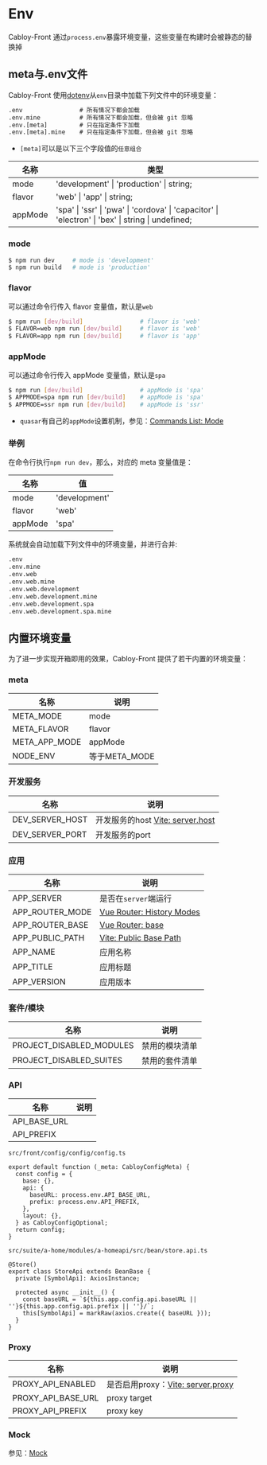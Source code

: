 # Env

Cabloy-Front 通过`process.env`暴露环境变量，这些变量在构建时会被静态的替换掉

## meta与.env文件

Cabloy-Front 使用[dotenv](https://github.com/motdotla/dotenv)从`env`目录中加载下列文件中的环境变量：

```txt
.env                # 所有情况下都会加载
.env.mine           # 所有情况下都会加载，但会被 git 忽略
.env.[meta]         # 只在指定条件下加载
.env.[meta].mine    # 只在指定条件下加载，但会被 git 忽略
```

- `[meta]`可以是以下三个字段值的`任意组合`

| 名称    | 类型                                                                                               |
| ------- | -------------------------------------------------------------------------------------------------- |
| mode    | 'development' \| 'production' \| string;                                                           |
| flavor  | 'web' \| 'app' \| string;                                                                          |
| appMode | 'spa' \| 'ssr' \| 'pwa' \| 'cordova' \| 'capacitor' \| 'electron' \| 'bex' \| string \| undefined; |

### mode

```bash
$ npm run dev     # mode is 'development'
$ npm run build   # mode is 'production'
```

### flavor

可以通过命令行传入 flavor 变量值，默认是`web`

```bash
$ npm run [dev/build]                # flavor is 'web'
$ FLAVOR=web npm run [dev/build]     # flavor is 'web'
$ FLAVOR=app npm run [dev/build]     # flavor is 'app'
```

### appMode

可以通过命令行传入 appMode 变量值，默认是`spa`

```bash
$ npm run [dev/build]                # appMode is 'spa'
$ APPMODE=spa npm run [dev/build]    # appMode is 'spa'
$ APPMODE=ssr npm run [dev/build]    # appMode is 'ssr'
```

- `quasar`有自己的`appMode`设置机制，参见：[Commands List: Mode](https://quasar.dev/quasar-cli-vite/commands-list#mode)

### 举例

在命令行执行`npm run dev`，那么，对应的 meta 变量值是：

| 名称    | 值            |
| ------- | ------------- |
| mode    | 'development' |
| flavor  | 'web'         |
| appMode | 'spa'         |

系统就会自动加载下列文件中的环境变量，并进行合并:

```txt
.env
.env.mine
.env.web
.env.web.mine
.env.web.development
.env.web.development.mine
.env.web.development.spa
.env.web.development.spa.mine
```

## 内置环境变量

为了进一步实现开箱即用的效果，Cabloy-Front 提供了若干内置的环境变量：

### meta

| 名称          | 说明          |
| ------------- | ------------- |
| META_MODE     | mode          |
| META_FLAVOR   | flavor        |
| META_APP_MODE | appMode       |
| NODE_ENV      | 等于META_MODE |

### 开发服务

| 名称            | 说明                                                                                          |
| --------------- | --------------------------------------------------------------------------------------------- |
| DEV_SERVER_HOST | 开发服务的host [Vite: server.host](https://vitejs.dev/config/server-options.html#server-host) |
| DEV_SERVER_PORT | 开发服务的port                                                                                |

### 应用

| 名称            | 说明                                                                                     |
| --------------- | ---------------------------------------------------------------------------------------- |
| APP_SERVER      | 是否在`server`端运行                                                                     |
| APP_ROUTER_MODE | [Vue Router: History Modes](https://router.vuejs.org/guide/essentials/history-mode.html) |
| APP_ROUTER_BASE | [Vue Router: base](https://router.vuejs.org/api/interfaces/RouterHistory.html#base)      |
| APP_PUBLIC_PATH | [Vite: Public Base Path](https://vitejs.dev/guide/build.html#public-base-path)           |
| APP_NAME        | 应用名称                                                                                 |
| APP_TITLE       | 应用标题                                                                                 |
| APP_VERSION     | 应用版本                                                                                 |

### 套件/模块

| 名称                     | 说明           |
| ------------------------ | -------------- |
| PROJECT_DISABLED_MODULES | 禁用的模块清单 |
| PROJECT_DISABLED_SUITES  | 禁用的套件清单 |

### API

| 名称         | 说明 |
| ------------ | ---- |
| API_BASE_URL |      |
| API_PREFIX   |      |

`src/front/config/config/config.ts`

```typescript{5-6}
export default function (_meta: CabloyConfigMeta) {
  const config = {
    base: {},
    api: {
      baseURL: process.env.API_BASE_URL,
      prefix: process.env.API_PREFIX,
    },
    layout: {},
  } as CabloyConfigOptional;
  return config;
}
```

`src/suite/a-home/modules/a-homeapi/src/bean/store.api.ts`

```typescript{6}
@Store()
export class StoreApi extends BeanBase {
  private [SymbolApi]: AxiosInstance;

  protected async __init__() {
    const baseURL = `${this.app.config.api.baseURL || ''}${this.app.config.api.prefix || ''}/`;
    this[SymbolApi] = markRaw(axios.create({ baseURL }));
  }
}
```

### Proxy

| 名称               | 说明                                                                                            |
| ------------------ | ----------------------------------------------------------------------------------------------- |
| PROXY_API_ENABLED  | 是否启用proxy：[Vite: server.proxy](https://vitejs.dev/config/server-options.html#server-proxy) |
| PROXY_API_BASE_URL | proxy target                                                                                    |
| PROXY_API_PREFIX   | proxy key                                                                                       |

### Mock

参见：[Mock](../mock/introduction.md)
